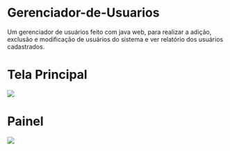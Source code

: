 # Gerenciador-de-Usuarios
Um gerenciador de usuários feito com java web, para realizar a adição, exclusão e modificação de usuários do sistema e ver relatório dos usuários cadastrados.

# Tela Principal
<img src="https://cdn.discordapp.com/attachments/701489669673844887/990087551165550592/unknown.png" >

# Painel
<img src="https://cdn.discordapp.com/attachments/701489669673844887/990335316403564595/unknown.png" >
